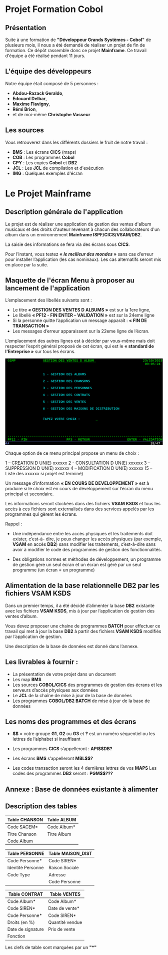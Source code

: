 # Projet Formation Cobol

## Présentation

Suite à une formation de **"Développeur Grands Systèmes - Cobol"** de plusieurs mois, il nous a été demandé de réaliser un projet de fin de formation. Ce dépôt rassemble donc ce projet **Mainframe**. Ce travail d'équipe a été réalisé pendant 11 jours.

## L'équipe des développeurs

Notre équipe était composé de 5 personnes :
* **Abdou-Razack Geraldo**,
* **Edouard Delbar**,
* **Maxime Flavigny**,
* **Rémi Brion**,
* et de moi-même **Christophe Vasseur**

## Les sources

Vous retrouverez dans les différents dossiers le fruit de notre travail :
* **BMS** : Les écrans **CICS** (maps)
* **COB** : Les programmes **Cobol**
* **CPY** : Les copies **Cobol** et **DB2**
* **JCL** : Les **JCL** de compilation et d'exécution
* **IMG** : Quelques exemples d'écran

# Le Projet Mainframe

## Description générale de l'application

Le projet est de réaliser une application de gestion des ventes d'album musicaux et des droits d'auteur revenant à chacun des collaborateurs d'un album dans un environnement **Mainframe ISPF/CICS/VSAM/DB2**.

La saisie des informations se fera via des écrans sous **CICS**.

Pour l’instant, vous testez **« *le meilleur des mondes* »** sans cas d’erreur pour installer l’application (les cas nominaux). Les cas alternatifs seront mis en place par la suite. 

## Maquette de l'écran Menu à proposer au lancement de l'application

L’emplacement des libellés suivants sont : 

* Le titre **« GESTION DES VENTES D ALBUMS »** est sur la 1ere ligne, 
* Le libellé **« PF12 - FIN       ENTER – VALIDATION »** est sur la 24eme ligne
* Si la personne quitte l’application un message apparaît : **« FIN DE TRANSACTION »**
* Les messages d’erreur apparaissent sur la 22eme ligne de l’écran.

L’emplacement des autres lignes est à décider par vous-même mais doit respecter l’esprit général proposé de cet écran, qui est le **« standard de l’Entreprise »** sur tous les écrans.

![Ecran du Menu Principal](https://github.com/Christophe-Vasseur/Projet-Formation-Cobol/blob/main/IMG/MenuPrinc.jpg "Menu Principal")

Chaque option de ce menu principal propose un menu de choix :

1 – CREATION D UN(E) xxxxxx
2 - CONSULTATION D UN(E) xxxxxx
3 – SUPPRESSION D UN(E) xxxxxx
4 – MODIFICATION D UN(E) xxxxxx
(5 – Liste des xxxxxx         si projet est terminé)

Un message d’information **« EN COURS DE DEVELOPPEMENT »** est à produire si le choix est en cours de développement sur l’écran du menu principal et secondaire. 

Les informations seront stockées dans des fichiers **VSAM KSDS** et tous les accès à ces fichiers sont externalisés dans des services appelés par les programmes qui gèrent les écrans.

Rappel :

* Une indépendance entre les accès physiques et les traitements doit exister, c’est-à- dire, je peux changer les accès physiques (par exemple, **VSAM** en accès **DB2**) sans modifier les traitements, c’est-à-dire sans avoir à modifier le code des programmes de gestion des fonctionnalités.

* Des obligations normes et méthodes de développement, un programme de gestion gère un seul écran et un écran est géré par un seul programme (un écran = un programme)

## Alimentation de la base relationnelle DB2 par les fichiers VSAM KSDS

Dans un premier temps, il a été décidé d’alimenter la base **DB2** existante avec les fichiers **VSAM KSDS**, mis à jour par l’application de gestion des ventes d’album.

Vous devez proposer une chaine de programmes **BATCH** pour effectuer ce travail qui met à jour la base **DB2** à partir des fichiers **VSAM KSDS** modifiés par l’application de gestion.

Une description de la base de données est donné dans l’annexe.

## Les livrables à fournir : 

* La présentation de votre projet dans un document
* Les map **BMS** 
* Les sources **COBOL/CICS** des programmes de gestion des écrans et les serveurs d’accès physiques aux données
* Le **JCL** de la chaîne de mise à jour de la base de données
* Les programmes **COBOL/DB2 BATCH** de mise à jour de la base de données

## Les noms des programmes et des écrans

* **$$** = votre groupe **G1**, **G2** ou **G3** et **?** est un numéro séquentiel ou les lettres de l’alphabet si insuffisant

* Les programmes **CICS** s’appelleront : **API$$DB?**

* Les écrans **BMS** s’appelleront **MBL$$?**

* Les codes transaction seront les 4 dernières lettres de vos **MAPS** Les codes des programmes **DB2** seront : **PGM$$???**

## Annexe : Base de données existante à alimenter

## Description des tables

   |Table CHANSON |Table ALBUM |
   |--------------------|--------------------|
   |Code SACEM*  |Code Album*  |
   |Titre Chanson |Titre Album |
   |Code Album    |            |

   |Table PERSONNE |Table MAISON_DIST |
   |--------------------|--------------------|
   |Code Personne*    |Code SIREN*  |
   |Identité Personne |Raison Sociale |
   |Code Type    |Adresse            |
   |             |Code Personne         |

   |Table CONTRAT |Table VENTES |
   |--------------------|--------------------|
   |Code Album*    |Code Album*  |
   |Code SIREN* |Date de vente* |
   |Code Personne*  |Code SIREN* |
   |Droits (en %)     |Quantité vendue   |
   |Date de signature |Prix de vente   |
   |Fonction |   |


   Les clefs de table sont marquées par un **"*"**